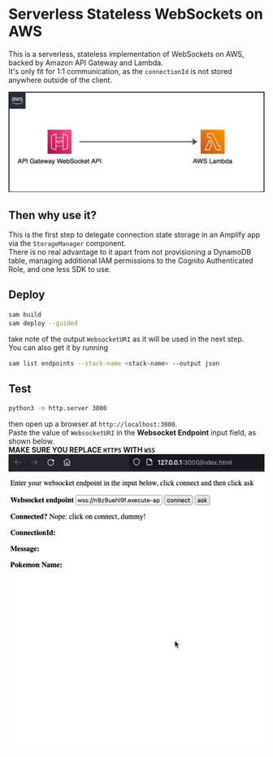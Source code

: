# Serverless Stateless WebSockets on AWS
This is a serverless, stateless implementation of WebSockets on AWS, backed by Amazon API Gateway and Lambda.  
It's only fit for 1:1 communication, as the `connectionId` is not stored anywhere outside of the client.  

![architecture](./assets/websocket-arch.png)

## Then why use it?
This is the first step to delegate connection state storage in an Amplify app via the `StorageManager` component.  
There is no real advantage to it apart from not provisioning a DynamoDB table, managing additional IAM permissions to the Cognito Authenticated Role, and one less SDK to use.  

## Deploy
```bash
sam build
sam deploy --guided
```

take note of the output `WebsocketURI` as it will be used in the next step.  
You can also get it by running  
```bash
sam list endpoints --stack-name <stack-name> --output json
```

## Test
```bash
python3 -m http.server 3000
```
then open up a browser at `http://localhost:3000`.  
Paste the value of `WebsocketURI` in the **Websocket Endpoint** input field, as shown below.  
**MAKE SURE YOU REPLACE `HTTPS` WITH `WSS`**  
![demo](./assets/websocket-demo.gif)


